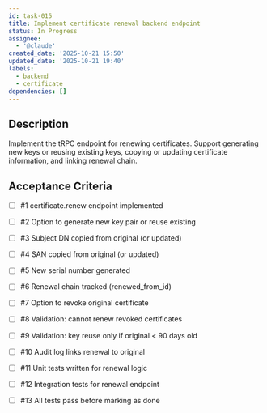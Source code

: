 ```yaml
---
id: task-015
title: Implement certificate renewal backend endpoint
status: In Progress
assignee:
  - '@claude'
created_date: '2025-10-21 15:50'
updated_date: '2025-10-21 19:40'
labels:
  - backend
  - certificate
dependencies: []
---
```


## Description

<!-- SECTION:DESCRIPTION:BEGIN -->
Implement the tRPC endpoint for renewing certificates. Support generating new keys or reusing existing keys, copying or updating certificate information, and linking renewal chain.
<!-- SECTION:DESCRIPTION:END -->

## Acceptance Criteria
<!-- AC:BEGIN -->
- [ ] #1 certificate.renew endpoint implemented
- [ ] #2 Option to generate new key pair or reuse existing
- [ ] #3 Subject DN copied from original (or updated)
- [ ] #4 SAN copied from original (or updated)
- [ ] #5 New serial number generated
- [ ] #6 Renewal chain tracked (renewed_from_id)
- [ ] #7 Option to revoke original certificate
- [ ] #8 Validation: cannot renew revoked certificates
- [ ] #9 Validation: key reuse only if original < 90 days old
- [ ] #10 Audit log links renewal to original

- [ ] #11 Unit tests written for renewal logic
- [ ] #12 Integration tests for renewal endpoint
- [ ] #13 All tests pass before marking as done
<!-- AC:END -->
